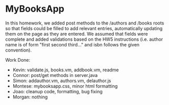 # MyBooksApp

In this homework, we added post methods to the /authors and 
/books roots so that fields could be filled to add relevant
entries, automatically updating them on the page as they 
are entered. We assumed that fields were complete and 
added validations based on the HW5 instructions (i.e. author
name is of form "first second third..." and isbn follows
the given convention).

Work Done:  
* Kevin: validate.js, books.vm, addbook.vm, readme
* Connor: post/get methods in server.java
* Simon: addauthor.vm, authors.vm, delauthor.js
* Montese: mybooksapp.css, minor html formatting
* Joao: cleanup code, formatting, bug fixing
* Morgan: nothing